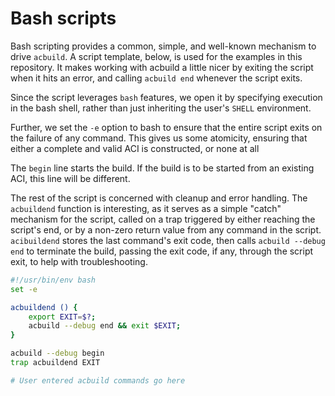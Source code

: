 # Bash scripts

Bash scripting provides a common, simple, and well-known mechanism to drive
`acbuild`. A script template, below, is used for the examples in this
repository. It makes working with acbuild a little nicer by exiting the script
when it hits an error, and calling `acbuild end` whenever the script exits.

Since the script leverages `bash` features, we open it by specifying execution
in the bash shell, rather than just inheriting the user's `SHELL` environment.

Further, we set the `-e` option to bash to ensure that the entire script exits
on the failure of any command. This gives us some atomicity, ensuring that
either a complete and valid ACI is constructed, or none at all

The `begin` line starts the build. If the build is to be started from an
existing ACI, this line will be different.

The rest of the script is concerned with cleanup and error handling. The
`acbuildend` function is interesting, as it serves as a simple "catch" mechanism
for the script, called on a trap triggered by either reaching the script's end,
or by a non-zero return value from any command in the script. `acibuildend`
stores the last command's exit code, then calls `acbuild --debug end` to
terminate the build, passing the exit code, if any, through the script exit, to
help with troubleshooting.

```bash
#!/usr/bin/env bash
set -e

acbuildend () {
    export EXIT=$?;
    acbuild --debug end && exit $EXIT;
}

acbuild --debug begin
trap acbuildend EXIT

# User entered acbuild commands go here
```
